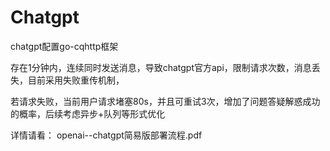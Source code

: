 # Chatgpt
chatgpt配置go-cqhttp框架

存在1分钟内，连续同时发送消息，导致chatgpt官方api，限制请求次数，消息丢失，目前采用失败重传机制，

若请求失败，当前用户请求堵塞80s，并且可重试3次，增加了问题答疑解惑成功的概率，后续考虑异步+队列等形式优化

详情请看： openai--chatgpt简易版部署流程.pdf

